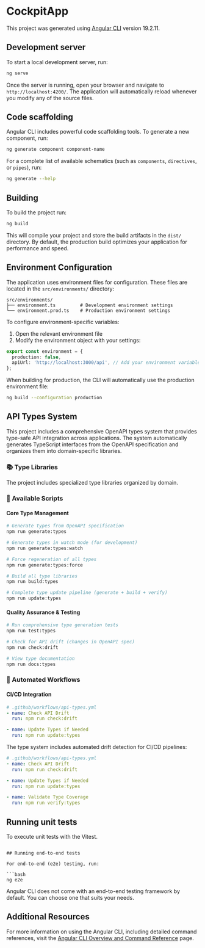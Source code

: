# CockpitApp

This project was generated using [Angular CLI](https://github.com/angular/angular-cli) version 19.2.11.

## Development server

To start a local development server, run:

```bash
ng serve
```

Once the server is running, open your browser and navigate to `http://localhost:4200/`. The application will automatically reload whenever you modify any of the source files.

## Code scaffolding

Angular CLI includes powerful code scaffolding tools. To generate a new component, run:

```bash
ng generate component component-name
```

For a complete list of available schematics (such as `components`, `directives`, or `pipes`), run:

```bash
ng generate --help
```

## Building

To build the project run:

```bash
ng build
```

This will compile your project and store the build artifacts in the `dist/` directory. By default, the production build optimizes your application for performance and speed.

## Environment Configuration

The application uses environment files for configuration. These files are located in the `src/environments/` directory:

```
src/environments/
├── environment.ts         # Development environment settings
└── environment.prod.ts    # Production environment settings
```

To configure environment-specific variables:

1. Open the relevant environment file
2. Modify the environment object with your settings:

```typescript
export const environment = {
  production: false,
  apiUrl: 'http://localhost:3000/api', // Add your environment variables here
};
```

When building for production, the CLI will automatically use the production environment file:

```bash
ng build --configuration production
```

## API Types System

This project includes a comprehensive OpenAPI types system that provides type-safe API integration across applications. The system automatically generates TypeScript interfaces from the OpenAPI specification and organizes them into domain-specific libraries.

### 📚 Type Libraries

The project includes specialized type libraries organized by domain.

### 🔧 Available Scripts

#### Core Type Management

```bash
# Generate types from OpenAPI specification
npm run generate:types

# Generate types in watch mode (for development)
npm run generate:types:watch

# Force regeneration of all types
npm run generate:types:force

# Build all type libraries
npm run build:types

# Complete type update pipeline (generate + build + verify)
npm run update:types
```

#### Quality Assurance & Testing

```bash
# Run comprehensive type generation tests
npm run test:types

# Check for API drift (changes in OpenAPI spec)
npm run check:drift

# View type documentation
npm run docs:types
```

### 🔄 Automated Workflows

#### CI/CD Integration

```yaml
# .github/workflows/api-types.yml
- name: Check API Drift
  run: npm run check:drift

- name: Update Types if Needed
  run: npm run update:types
```

The type system includes automated drift detection for CI/CD pipelines:

```yaml
# .github/workflows/api-types.yml
- name: Check API Drift
  run: npm run check:drift

- name: Update Types if Needed
  run: npm run update:types

- name: Validate Type Coverage
  run: npm run verify:types
```

## Running unit tests

To execute unit tests with the Vitest.

````

## Running end-to-end tests

For end-to-end (e2e) testing, run:

```bash
ng e2e
````

Angular CLI does not come with an end-to-end testing framework by default. You can choose one that suits your needs.

## Additional Resources

For more information on using the Angular CLI, including detailed command references, visit the [Angular CLI Overview and Command Reference](https://angular.dev/tools/cli) page.
